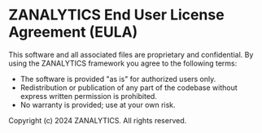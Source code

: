 # ZANALYTICS End User License Agreement (EULA)

This software and all associated files are proprietary and confidential.
By using the ZANALYTICS framework you agree to the following terms:

- The software is provided "as is" for authorized users only.
- Redistribution or publication of any part of the codebase without
  express written permission is prohibited.
- No warranty is provided; use at your own risk.

Copyright (c) 2024 ZANALYTICS. All rights reserved.

